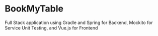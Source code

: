 # BookMyTable 
Full Stack application using Gradle and Spring for Backend, Mockito for Service Unit Testing, and Vue.js for Frontend
